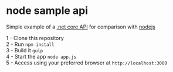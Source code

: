 # node sample api
Simple example of a [.net core API](https://github.com/tresende/dotnetcoresampleapi) for comparison with [nodejs](https://github.com/tresende/nodejssampleapi)


1 - Clone this repository<br />
2 - Run `npm install`<br />
3 - Build it `gulp`<br />
4 - Start the app `node app.js`<br />
5 - Access using your preferred browser at `http://localhost:3000`<br/>
